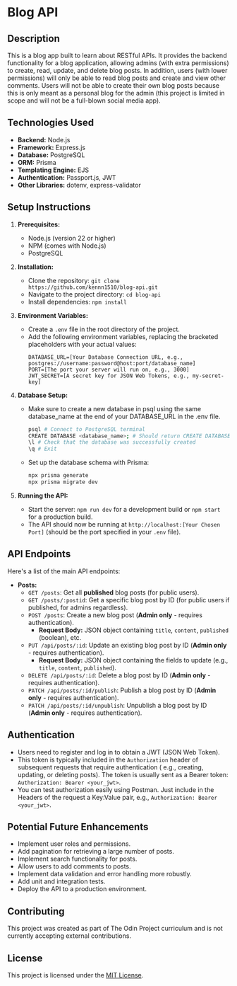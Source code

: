 # Blog API

## Description

This is a blog app built to learn about RESTful APIs. It provides the backend functionality for a blog application,
allowing admins (with extra permissions) to create, read, update, and delete blog posts. In addition, users (with lower
permissions) will only be able to read blog posts and create and view other comments. Users will not be able to create
their own blog posts because this is only meant as a personal blog for the admin (this project is limited in scope and
will not be a full-blown social media app).

## Technologies Used

* **Backend:** Node.js
* **Framework:** Express.js
* **Database:** PostgreSQL
* **ORM:** Prisma
* **Templating Engine:** EJS
* **Authentication:** Passport.js, JWT
* **Other Libraries:** dotenv, express-validator

## Setup Instructions

1. **Prerequisites:**
    * Node.js (version 22 or higher)
    * NPM (comes with Node.js)
    * PostgreSQL

2. **Installation:**
    * Clone the repository: `git clone https://github.com/kennn1510/blog-api.git`
    * Navigate to the project directory: `cd blog-api`
    * Install dependencies: `npm install`

3. **Environment Variables:**
    * Create a `.env` file in the root directory of the project.
    * Add the following environment variables, replacing the bracketed placeholders with your actual values:
        ```env
        DATABASE_URL=[Your Database Connection URL, e.g., postgres://username:password@host:port/database_name]
        PORT=[The port your server will run on, e.g., 3000]
        JWT_SECRET=[A secret key for JSON Web Tokens, e.g., my-secret-key]
        ```

4. **Database Setup:**
    * Make sure to create a new database in psql using the same database_name at the end of your DATABASE_URL in the
      .env file.
        ```bash
        psql # Connect to PostgreSQL terminal
        CREATE DATABASE <database_name>; # Should return CREATE DATABASE
        \l # Check that the database was successfully created
        \q # Exit
        ```

    * Set up the database schema with Prisma:
        ```bash
        npx prisma generate
        npx prisma migrate dev
        ```

5. **Running the API:**
    * Start the server: `npm run dev` for a development build or `npm start` for a production build.
    * The API should now be running at `http://localhost:[Your Chosen Port]` (should be the port specified in your
      `.env` file).

## API Endpoints

Here's a list of the main API endpoints:

* **Posts:**
    * `GET /posts`: Get all **published** blog posts (for public users).
    * `GET /posts/:postid`: Get a specific blog post by ID (for public users if published, for admins regardless).
    * `POST /posts`: Create a new blog post (**Admin only** - requires authentication).
        * **Request Body:** JSON object containing `title`, `content`, `published` (boolean), etc.
    * `PUT /api/posts/:id`: Update an existing blog post by ID (**Admin only** - requires authentication).
        * **Request Body:** JSON object containing the fields to update (e.g., `title`, `content`, `published`).
    * `DELETE /api/posts/:id`: Delete a blog post by ID (**Admin only** - requires authentication).
    * `PATCH /api/posts/:id/publish`: Publish a blog post by ID (**Admin only** - requires authentication).
    * `PATCH /api/posts/:id/unpublish`: Unpublish a blog post by ID (**Admin only** - requires authentication).

## Authentication

* Users need to register and log in to obtain a JWT (JSON Web Token).
* This token is typically included in the `Authorization` header of subsequent requests that require authentication (
  e.g., creating, updating, or deleting posts). The token is usually sent as a Bearer token:
  `Authorization: Bearer <your_jwt>`.
* You can test authorization easily using Postman. Just include in the Headers of the request a Key:Value pair, e.g.,
  `Authorization: Bearer <your_jwt>`.

## Potential Future Enhancements

* Implement user roles and permissions.
* Add pagination for retrieving a large number of posts.
* Implement search functionality for posts.
* Allow users to add comments to posts.
* Implement data validation and error handling more robustly.
* Add unit and integration tests.
* Deploy the API to a production environment.

## Contributing

This project was created as part of The Odin Project curriculum and is not currently accepting external contributions.

## License

This project is licensed under the [MIT License](./LICENSE).